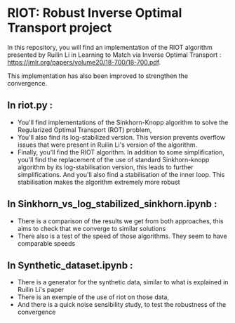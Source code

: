 # RIOT: Robust Inverse Optimal Transport project

In this repository, you will find an implementation of the RIOT algorithm presented by Ruilin Li in Learning to Match via Inverse Optimal Transport : https://jmlr.org/papers/volume20/18-700/18-700.pdf.

This implementation has also been improved to strengthen the convergence. 

## In riot.py : 
- You'll find implementations of the Sinkhorn-Knopp algorithm to solve the Regularized Optimal Transport (ROT) problem, 
- You'll also find its log-stabilized version. This version prevents overflow issues that were present in Ruilin Li's version of the algorithm. 
- Finally, you'll find the RIOT algorithm. In addition to some simplification, you'll find the replacement of the use of standard Sinkhorn-knopp algorithm by its log-stabilisation version, this leads to further simplifications. And you'll also find a stabilisation of the inner loop. This stabilisation makes the algorithm extremely more robust

## In Sinkhorn_vs_log_stabilized_sinkhorn.ipynb :
- There is a comparison of the results we get from both approaches, this aims to check that we converge to similar solutions
- There also is a test of the speed of those algorithms. They seem to have comparable speeds

## In Synthetic_dataset.ipynb :
- There is a generator for the synthetic data, similar to what is explained in Ruilin Li's paper 
- There is an exemple of the use of riot on those data,
- And there is a quick noise sensibility study, to test the robustness of the convergence
